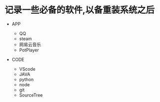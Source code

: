 # 记录一些必备的软件,以备重装系统之后

- APP
  - QQ
  - steam
  - 网易云音乐
  - PotPlayer

- CODE
  - VScode
  - JAVA
  - python
  - node
  - git
  - SourceTree
